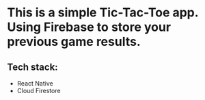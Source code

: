 # This is a simple Tic-Tac-Toe app. Using Firebase to store your previous game results.
## Tech stack:
- React Native
- Cloud Firestore

